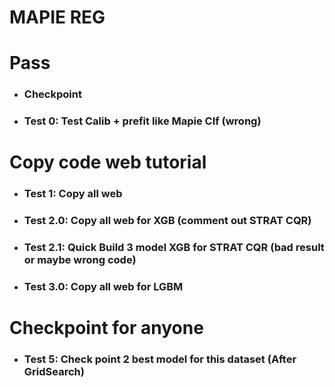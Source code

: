 # MAPIE REG
# Pass
- ### Checkpoint
- ### Test 0: Test Calib + prefit like Mapie Clf (wrong)

# Copy code web tutorial
- ### Test 1: Copy all web
- ### Test 2.0: Copy all web for XGB (comment out STRAT CQR)
- ### Test 2.1: Quick Build 3 model XGB for STRAT CQR (bad result or maybe wrong code)
- ### Test 3.0: Copy all web for LGBM

# Checkpoint for anyone
- ### Test 5: Check point 2 best model for this dataset (After GridSearch)
